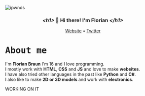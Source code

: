 <p align="left"><img src="https://komarev.com/ghpvc/?username=ipwnds" alt="ipwnds" /></p>
<h3 align="center"><i>&lt;h1&gt;</i> 👋 Hi there! I'm Florian <i>&lt;/h1&gt;</i></h3>
<p align="center">
  <a href="https://ipwnds.github.io">Website</a> •
  <a href="https://twitter.com/Floski11">Twitter</a>
</p>

<h1><samp>About me</samp></h1>

I'm **Florian Braun** I'm 16 and I love programming.<br>
I mostly work with **HTML**, **CSS** and **JS**  and love to make **websites**.<br>
I have also tried other languages in the past like **Python** and **C#**.<br>
I also like to make **2D or 3D models** and work with **electronics**.

WORKING ON IT
